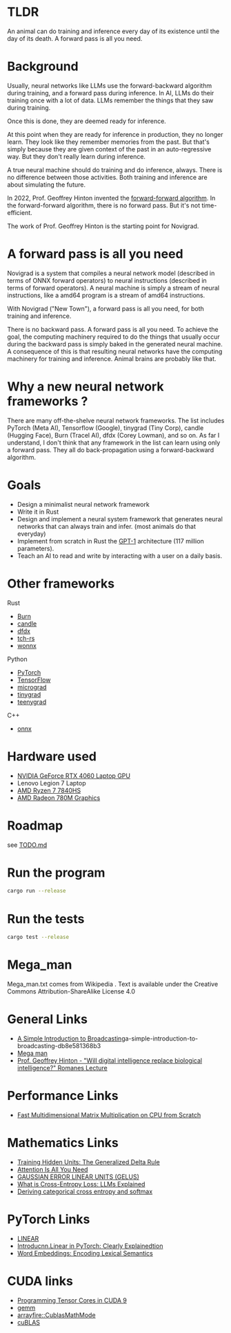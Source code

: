 # TLDR

An animal can do training and inference every day of its existence until the day of its death.
A forward pass is all you need.

# Background

Usually, neural networks like LLMs use the forward-backward algorithm during training, and a forward pass during inference.
In AI, LLMs do their training once with a lot of data.
LLMs remember the things that they saw during training.

Once this is done, they are deemed ready for inference.

At this point when they are ready for inference in production, they no longer learn.
They look like they remember memories from the past. But that's simply because
they are given context of the past in an auto-regressive way.
But they don't really learn during inference.

A true neural machine should do training and do inference, always. 
There is no difference between those activities.
Both training and inference are about simulating the future.

In 2022, Prof. Geoffrey Hinton invented the [forward-forward algorithm](https://arxiv.org/abs/2212.13345).
In the forward-forward algorithm, there is no forward pass. But it's not time-efficient.

The work of Prof. Geoffrey Hinton is the starting point for Novigrad.

# A forward pass is all you need

Novigrad is a system that compiles a neural network model (described in terms of ONNX forward operators) to neural instructions (described in terms of forward operators).
A neural machine is simply a stream of neural instructions, like a amd64 program is a stream of amd64 instructions.

With Novigrad  ("New Town"), a forward pass is all you need, for both training and inference.

There is no backward pass. A forward pass is all you need.
To achieve the goal, the computing machinery required to do the things that usually occur during the backward pass is simply baked in the generated neural machine. A consequence of this is that resulting neural networks have the computing machinery for training and inference.
Animal brains are probably like that.

# Why a new neural network frameworks ?

There are many off-the-shelve neural network frameworks.
The list includes PyTorch (Meta AI), Tensorflow (Google), tinygrad (Tiny Corp), candle (Hugging Face), Burn (Tracel AI), dfdx (Corey Lowman), and so on.
As far I understand, I don't think that any framework in the list can learn using only a forward pass. 
They all do back-propagation using a forward-backward algorithm.

# Goals

- Design a minimalist neural network framework
- Write it in Rust
- Design and implement a neural system framework that generates neural networks that can always train and infer. (most animals do that everyday)
- Implement from scratch in Rust the [GPT-1](https://en.wikipedia.org/wiki/GPT-1) architecture (117 million parameters).
- Teach an AI to read and write by interacting with a user on a daily basis.

# Other frameworks

Rust
- [Burn](https://github.com/tracel-ai/burn/tree/main)
- [candle](https://github.com/huggingface/candle)
- [dfdx]( https://github.com/coreylowman/dfdx)
- [tch-rs](https://github.com/LaurentMazare/tch-rs)
- [wonnx](https://github.com/webonnx/wonnx/)

Python
- [PyTorch](https://github.com/pytorch/pytorch)
- [TensorFlow](https://github.com/tensorflow/tensorflow)
- [micrograd](https://github.com/karpathy/micrograd)
- [tinygrad](https://github.com/tinygrad/tinygrad)
- [teenygrad](https://github.com/tinygrad/teenygrad)

C++
- [onnx](https://github.com/onnx/onnx)

# Hardware used

- [NVIDIA GeForce RTX 4060 Laptop GPU](https://www.nvidia.com/en-us/geforce/graphics-cards/40-series/rtx-4060-4060ti/)
- Lenovo Legion 7 Laptop
- [AMD Ryzen 7 7840HS](https://www.amd.com/en/products/apu/amd-ryzen-7-7840hs)
- [AMD Radeon 780M Graphics](https://www.techpowerup.com/gpu-specs/radeon-780m.c4020)

# Roadmap

see [TODO.md](TODO.md)

# Run the program

```bash
cargo run --release
```

# Run the tests

```bash
cargo test --release
```

# Mega_man

Mega_man.txt comes from Wikipedia .
Text is available under the Creative Commons Attribution-ShareAlike License 4.0

# General Links

- [A Simple Introduction to Broadcasting](https://medium.com/@hunter-j-phillips/)a-simple-introduction-to-broadcasting-db8e581368b3
- [Mega man](https://en.wikipedia.org/wiki/Mega_Man)
- [Prof. Geoffrey Hinton - "Will digital intelligence replace biological intelligence?" Romanes Lecture](https://www.youtube.com/watch?v=N1TEjTeQeg0)

# Performance Links

- [Fast Multidimensional Matrix Multiplication on CPU from Scratch](https://siboehm.com/articles/22/Fast-MMM-on-CPU)

# Mathematics Links

- [Training Hidden Units: The Generalized Delta Rule](https://web.stanford.edu/group/pdplab/originalpdphandbook/Chapter%205.pdf)
- [Attention Is All You Need](https://proceedings.neurips.cc/paper_files/paper/2017/file/3f5ee243547dee91fbd053c1c4a845aa-Paper.pdf)
- [GAUSSIAN ERROR LINEAR UNITS (GELUS)](https://arxiv.org/pdf/1606.08415.pdf)
- [What is Cross-Entropy Loss: LLMs Explained](https://www.chatgptguide.ai/2024/03/03/what-is-cross-entropy-loss-llms-explained/)
- [Deriving categorical cross entropy and softmax](https://shivammehta25.github.io/posts/deriving-categorical-cross-entropy-and-softmax/)

# PyTorch Links

- [LINEAR](https://pytorch.org/docs/stable/generated/torch.nn.Linear.html)
- [Introducnn.Linear in PyTorch: Clearly Explainedtion](https://docs.kanaries.net/topics/Python/nn-linear)
- [Word Embeddings: Encoding Lexical Semantics](https://pytorch.org/tutorials/beginner/nlp/word_embeddings_tutorial.html)

# CUDA links

- [Programming Tensor Cores in CUDA 9](https://developer.nvidia.com/blog/programming-tensor-cores-cuda-9/)
- [gemm](https://docs.rs/cublas/latest/cublas/struct.API.html#method.gemm)
- [arrayfire::CublasMathMode](https://arrayfire.org/arrayfire-rust/arrayfire/enum.CublasMathMode.html)
- [cuBLAS](https://docs.nvidia.com/cuda/cublas/)

